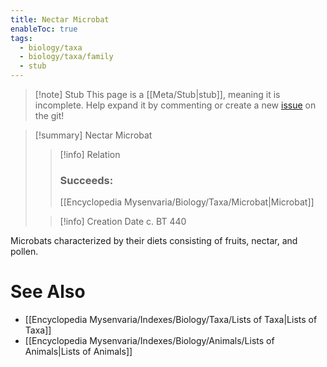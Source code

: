 ```yaml
---
title: Nectar Microbat
enableToc: true
tags:
  - biology/taxa
  - biology/taxa/family
  - stub
---
```


> [!note] Stub
> This page is a [[Meta/Stub|stub]], meaning it is incomplete. Help expand it by commenting or create a new [issue](https://github.com/RagtimeGal/quartz--encyclopedia-mysenvaria/issues/new/choose) on the git!


> [!summary] Nectar Microbat
> > [!info] Relation
> > ### Succeeds:
> > [[Encyclopedia Mysenvaria/Biology/Taxa/Microbat|Microbat]]
>
> > [!info] Creation Date
> > c. BT 440

Microbats characterized by their diets consisting of fruits, nectar, and pollen.

# See Also
- [[Encyclopedia Mysenvaria/Indexes/Biology/Taxa/Lists of Taxa|Lists of Taxa]]
- [[Encyclopedia Mysenvaria/Indexes/Biology/Animals/Lists of Animals|Lists of Animals]]
